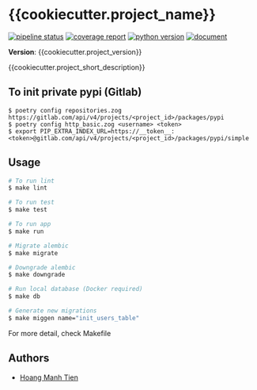 # {{cookiecutter.project_name}}

[![pipeline status]({{cookiecutter.project_git_path}}/badges/master/pipeline.svg)]({{cookiecutter.project_git_path}}/commits/master) [![coverage report]({{cookiecutter.project_git_path}}/badges/master/coverage.svg)]({{cookiecutter.project_git_path}}/commits/master) [![python version](https://img.shields.io/badge/python-3.7-blue.svg)]({{cookiecutter.project_git_path}}/commits/master) [![document](https://img.shields.io/badge/document-OpenAPI-green.svg)]({{cookiecutter.project_git_path}}/commits/master)

**Version**: {{cookiecutter.project_version}}

{{cookiecutter.project_short_description}}

## To init private pypi (Gitlab)

```
$ poetry config repositories.zog https://gitlab.com/api/v4/projects/<project_id>/packages/pypi
$ poetry config http_basic.zog <username> <token>
$ export PIP_EXTRA_INDEX_URL=https://__token__:<token>@gitlab.com/api/v4/projects/<project_id>/packages/pypi/simple
```

## Usage

```bash
# To run lint
$ make lint

# To run test
$ make test

# To run app
$ make run

# Migrate alembic
$ make migrate

# Downgrade alembic
$ make downgrade

# Run local database (Docker required)
$ make db

# Generate new migrations
$ make miggen name="init_users_table"
```

For more detail, check Makefile

## Authors

- [Hoang Manh Tien](https://github.com/tienhm0202)
